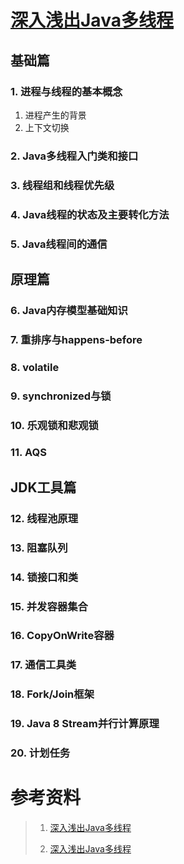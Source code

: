 # [深入浅出Java多线程](https://github.com/RedSpider1/concurrent)

## 基础篇

### 1. 进程与线程的基本概念

1. 进程产生的背景
2. 上下文切换

### 2. Java多线程入门类和接口
### 3. 线程组和线程优先级
### 4. Java线程的状态及主要转化方法
### 5. Java线程间的通信

## 原理篇

### 6. Java内存模型基础知识
### 7. 重排序与happens-before
### 8. volatile
### 9. synchronized与锁
### 10. 乐观锁和悲观锁
### 11. AQS

## JDK工具篇

### 12. 线程池原理
### 13. 阻塞队列
### 14. 锁接口和类
### 15. 并发容器集合
### 16. CopyOnWrite容器
### 17. 通信工具类
### 18. Fork/Join框架
### 19. Java 8 Stream并行计算原理
### 20. 计划任务




























# 参考资料

>1. [深入浅出Java多线程](http://concurrent.redspider.group/RedSpider.html)
>
>2. [深入浅出Java多线程](https://redspider.gitbook.io/concurrent/)